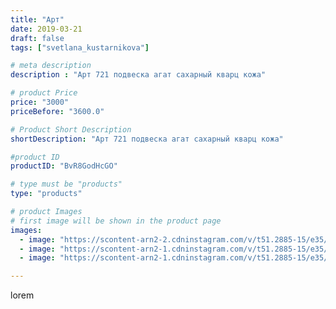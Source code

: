 ```yaml
---
title: "Арт"
date: 2019-03-21
draft: false
tags: ["svetlana_kustarnikova"]

# meta description
description : "Арт 721 подвеска агат сахарный кварц кожа"

# product Price
price: "3000"
priceBefore: "3600.0"

# Product Short Description
shortDescription: "Арт 721 подвеска агат сахарный кварц кожа"

#product ID
productID: "BvR8GodHcGO"

# type must be "products"
type: "products"

# product Images
# first image will be shown in the product page
images:
  - image: "https://scontent-arn2-2.cdninstagram.com/v/t51.2885-15/e35/53419773_416726455755665_4985850169361509662_n.jpg?_nc_ht=scontent-arn2-2.cdninstagram.com&_nc_cat=105&_nc_ohc=h7lGfQ5HvTMAX_YK9yC&se=8&tp=1&oh=eff7fe2392dc47cda5ea91c2c82ebc72&oe=605FDABB&ig_cache_key=MjAwNDY0NzY0Mzg0MzUxOTkwMg%3D%3D.2"
  - image: "https://scontent-arn2-1.cdninstagram.com/v/t51.2885-15/e35/53626880_2283248555331950_1258166801355797602_n.jpg?_nc_ht=scontent-arn2-1.cdninstagram.com&_nc_cat=102&_nc_ohc=6FkiKIQPNqEAX9MBnEL&se=8&tp=1&oh=757191bde7464dbe918cc3e3a5fcb92c&oe=606115FC&ig_cache_key=MjAwNDY0NzY0MzgyNjc2MDAyNQ%3D%3D.2"
  - image: "https://scontent-arn2-1.cdninstagram.com/v/t51.2885-15/e35/54446835_408344983290707_5605014952984055489_n.jpg?_nc_ht=scontent-arn2-1.cdninstagram.com&_nc_cat=111&_nc_ohc=sbdb2p9dzDoAX9W_BNi&tp=1&oh=74182951f7dad1a20e952dfd1ee00916&oe=605E7083&ig_cache_key=MjAwNDY0NzY0MzgxODI0NjMyNA%3D%3D.2"

---
```

lorem
